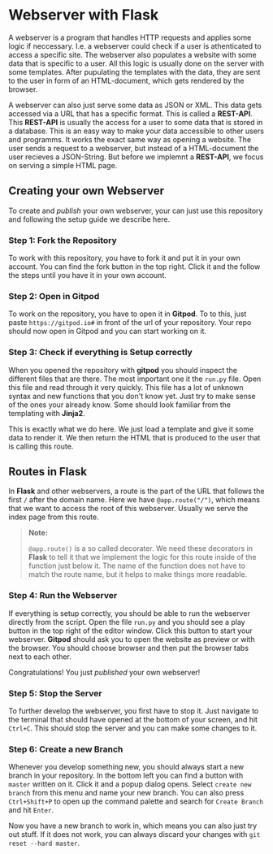 # Webserver with Flask

A webserver is a program that handles HTTP requests and applies some logic if neccessary. I.e. a webserver could check if a user is athenticated to access a specific site. The webserver also populates a website with some data that is specific to a user. All this logic is usually done on the server with some templates. After pupulating the templates with the data, they are sent to the user in form of an HTML-document, which gets rendered by the browser.

A webserver can also just serve some data as JSON or XML. This data gets accessed via a URL that has a specific format. This is called a **REST-API**. This **REST-API** is usually the access for a user to some data that is stored in a database. This is an easy way to make your data accessible to other users and programms. It works the exact same way as opening a website. The user sends a request to a webserver, but instead of a HTML-document the user recieves a JSON-String. But before we implemnt a **REST-API**, we focus on serving a simple HTML page.

## Creating your own Webserver

To create and *publish* your own webserver, your can just use this repository and following the setup guide we describe here.

### Step 1: Fork the Repository

To work with this repository, you have to fork it and put it in your own account. You can find the fork button in the top right. Click it and the follow the steps until you have it in your own account.

### Step 2: Open in Gitpod

To work on the repository, you have to open it in **Gitpod**. To to this, just paste `https://gitpod.io#` in front of the url of your repository. Your repo should now open in Gitpod and you can start working on it.

### Step 3: Check if everything is Setup correctly

When you opened the repository with **gitpod** you should inspect the different files that are there. The most important one it the `run.py` file. Open this file and read through it very quickly. This file has a lot of unknown syntax and new functions that you don't know yet. Just try to make sense of the ones your already know. Some should look familiar from the templating with **Jinja2**.

This is exactly what we do here. We just load a template and give it some data to render it. We then return the HTML that is produced to the user that is calling this route.

## Routes in Flask

In **Flask** and other webservers, a route is the part of the URL that follows the first `/` after the domain name. Here we have `@app.route("/")`, which means that we want to access the root of this webserver. Usually we serve the index page from this route.

> **Note:**
>
> `@app.route()` is a so called decorater. We need these decorators in **Flask** to tell it that we implement the logic for this route inside of the function just below it. The name of the function does not have to match the route name, but it helps to make things more readable.

### Step 4: Run the Webserver

If everything is setup correctly, you should be able to run the webserver directly from the script. Open the file `run.py` and you should see a play button in the top right of the editor window. Click this button to start your webserver. **Gitpod** should ask you to open the website as preview or with the browser. You should choose browser and then put the browser tabs next to each other.

Congratulations! You just *published* your own webserver!

### Step 5: Stop the Server

To further develop the webserver, you first have to stop it. Just navigate to the terminal that should have opened at the bottom of your screen, and hit `Ctrl+C`. This should stop the server and you can make some changes to it.

### Step 6: Create a new Branch

Whenever you develop something new, you should always start a new branch in your repository. In the bottom left you can find a button with `master` written on it. Click it and a popup dialog opens. Select `create new branch` from this menu and name your new branch. You can also press `Ctrl+Shift+P` to open up the command palette and search for `Create Branch` and hit `Enter`.

Now you have a new branch to work in, which means you can also just try out stuff. If it does not work, you can always discard your changes with `git reset --hard master`.